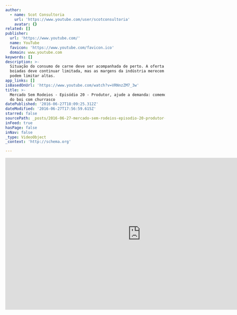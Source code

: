 ```yaml
---
author:
  - name: Scot Consultoria
    url: 'https://www.youtube.com/user/scotconsultoria'
    avatar: {}
related: []
publisher:
  url: 'https://www.youtube.com/'
  name: YouTube
  favicon: 'https://www.youtube.com/favicon.ico'
  domain: www.youtube.com
keywords: []
description: >-
  Situação do consumo de carne deve ser acompanhada de perto. A oferta de
  boiadas deve continuar limitada, mas as margens da indústria merecem atenção e
  podem limitar altas.
app_links: []
isBasedOnUrl: 'https://www.youtube.com/watch?v=VRNnzZM7_3w'
title: >-
  Mercado Sem Rodeios - Episódio 20 - Produtor, ajude a demanda: comemore a alta
  do boi com churrasco
datePublished: '2016-06-27T18:09:25.312Z'
dateModified: '2016-06-27T17:56:59.615Z'
starred: false
sourcePath: _posts/2016-06-27-mercado-sem-rodeios-episodio-20-produtor-ajude-a-demand.md
inFeed: true
hasPage: false
inNav: false
_type: VideoObject
_context: 'http://schema.org'

---
```

<iframe src="https://cdn.embedly.com/widgets/media.html?src=https%3A%2F%2Fwww.youtube.com%2Fembed%2FVRNnzZM7_3w%3Ffeature%3Doembed&amp;url=http%3A%2F%2Fwww.youtube.com%2Fwatch%3Fv%3DVRNnzZM7_3w&amp;image=https%3A%2F%2Fi.ytimg.com%2Fvi%2FVRNnzZM7_3w%2Fhqdefault.jpg&amp;key=b7d04c9b404c499eba89ee7072e1c4f7&amp;type=text%2Fhtml&amp;schema=youtube" width="854" height="480" scrolling="no" frameborder="0" allowfullscreen="" style=""></iframe>